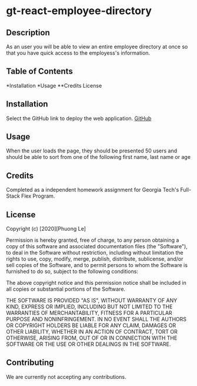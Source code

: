 # gt-react-employee-directory

## Description
As an user you will  be able to view an entire employee directory at once so that you have quick access to the employess's information.

## Table of Contents
*Installation
*Usage
**Credits
License

## Installation
Select the GitHub link to deploy the web application. [GitHub](https://phuonganhle0312.github.io/gt-react-employee-directory/)

## Usage
When the user loads the page, they should be presented 50 users and should be able to sort from one of the following first name, last name or age 

## Credits
Completed as a independent homework assignment for Georgia Tech's Full-Stack Flex Program.

## License
Copyright (c) [2020][Phuong Le]

Permission is hereby granted, free of charge, to any person obtaining a copy of this software and associated documentation files (the "Software"), to deal in the Software without restriction, including without limitation the rights to use, copy, modify, merge, publish, distribute, sublicense, and/or sell copies of the Software, and to permit persons to whom the Software is furnished to do so, subject to the following conditions:

The above copyright notice and this permission notice shall be included in all copies or substantial portions of the Software.

THE SOFTWARE IS PROVIDED "AS IS", WITHOUT WARRANTY OF ANY KIND, EXPRESS OR IMPLIED, INCLUDING BUT NOT LIMITED TO THE WARRANTIES OF MERCHANTABILITY, FITNESS FOR A PARTICULAR PURPOSE AND NONINFRINGEMENT. IN NO EVENT SHALL THE AUTHORS OR COPYRIGHT HOLDERS BE LIABLE FOR ANY CLAIM, DAMAGES OR OTHER LIABILITY, WHETHER IN AN ACTION OF CONTRACT, TORT OR OTHERWISE, ARISING FROM, OUT OF OR IN CONNECTION WITH THE SOFTWARE OR THE USE OR OTHER DEALINGS IN THE SOFTWARE.

## Contributing
We are currently not accepting any contributions.
